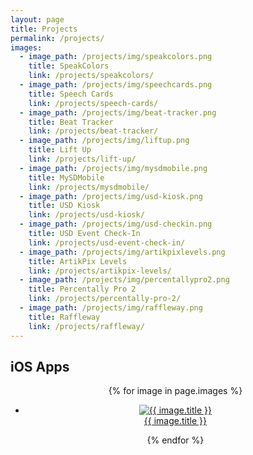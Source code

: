 ```yaml
---
layout: page
title: Projects
permalink: /projects/
images:
  - image_path: /projects/img/speakcolors.png
    title: SpeakColors
    link: /projects/speakcolors/
  - image_path: /projects/img/speechcards.png
    title: Speech Cards
    link: /projects/speech-cards/
  - image_path: /projects/img/beat-tracker.png
    title: Beat Tracker
    link: /projects/beat-tracker/
  - image_path: /projects/img/liftup.png
    title: Lift Up
    link: /projects/lift-up/ 
  - image_path: /projects/img/mysdmobile.png
    title: MySDMobile
    link: /projects/mysdmobile/
  - image_path: /projects/img/usd-kiosk.png
    title: USD Kiosk
    link: /projects/usd-kiosk/
  - image_path: /projects/img/usd-checkin.png
    title: USD Event Check-In
    link: /projects/usd-event-check-in/
  - image_path: /projects/img/artikpixlevels.png
    title: ArtikPix Levels
    link: /projects/artikpix-levels/
  - image_path: /projects/img/percentallypro2.png
    title: Percentally Pro 2
    link: /projects/percentally-pro-2/
  - image_path: /projects/img/raffleway.png
    title: Raffleway
    link: /projects/raffleway/
---
```


<h2>iOS Apps</h2>

<center>
    <ul class="photo-gallery">
        {% for image in page.images %}
            <li>
                <figure>
                    <a href="{{ image.link }}"><img src="{{ image.image_path  }}" alt="{{ image.title }}" border="0"/></a>
                    <figcaption><a href="{{ image.link }}">{{ image.title }}</a></figcaption>
                </figure>
            </li>
        {% endfor %}
    </ul>
</center>
